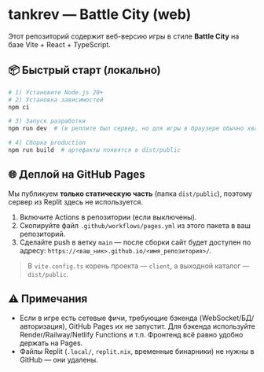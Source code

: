 # tankrev — Battle City (web)

Этот репозиторий содержит веб-версию игры в стиле **Battle City** на базе Vite + React + TypeScript.

## 📦 Быстрый старт (локально)
```bash
# 1) Установите Node.js 20+
# 2) Установка зависимостей
npm ci

# 3) Запуск разработки
npm run dev  # (в реплите был сервер, но для игры в браузере обычно хватает client-сборки)

# 4) Сборка production
npm run build  # артефакты появятся в dist/public
```

## 🌐 Деплой на GitHub Pages
Мы публикуем **только статическую часть** (папка `dist/public`), поэтому сервер из Replit здесь не используется.

1. Включите Actions в репозитории (если выключены).
2. Скопируйте файл `.github/workflows/pages.yml` из этого пакета в ваш репозиторий.
3. Сделайте push в ветку `main` — после сборки сайт будет доступен по адресу:
   `https://<ваш_ник>.github.io/<имя_репозитория>/`.

> В `vite.config.ts` корень проекта — `client`, а выходной каталог — `dist/public`.

## ⚠️ Примечания
- Если в игре есть сетевые фичи, требующие бэкенда (WebSocket/БД/авторизация), GitHub Pages их не запустит. Для бэкенда используйте Render/Railway/Netlify Functions и т.п. Фронтенд всё равно удобно держать на Pages.
- Файлы Replit (`.local/`, `replit.nix`, временные бинарники) не нужны в GitHub — они удалены.
